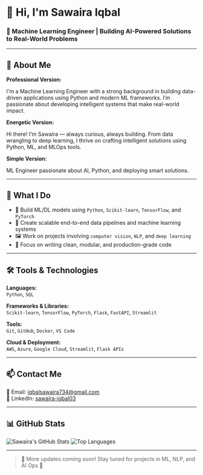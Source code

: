 # 👋 Hi, I'm Sawaira Iqbal

### 🧠 Machine Learning Engineer | Building AI-Powered Solutions to Real-World Problems

---

## 💫 About Me

**Professional Version:**

I'm a Machine Learning Engineer with a strong background in building data-driven applications using Python and modern ML frameworks. I’m passionate about developing intelligent systems that make real-world impact.

**Energetic Version:**

Hi there! I'm Sawaira — always curious, always building. From data wrangling to deep learning, I thrive on crafting intelligent solutions using Python, ML, and MLOps tools.

**Simple Version:**

ML Engineer passionate about AI, Python, and deploying smart solutions.

---

## 🚀 What I Do

- 🧠 Build ML/DL models using `Python`, `Scikit-learn`, `TensorFlow`, and `PyTorch`
- 🔄 Create scalable end-to-end data pipelines and machine learning systems
- 🖼️ Work on projects involving `computer vision`, `NLP`, and `deep learning`
- 🧹 Focus on writing clean, modular, and production-grade code

---

## 🛠️ Tools & Technologies

**Languages:**  
`Python`, `SQL`

**Frameworks & Libraries:**  
`Scikit-learn`, `TensorFlow`, `PyTorch`, `Flask`, `FastAPI`, `Streamlit`

**Tools:**  
`Git`, `GitHub`, `Docker`, `VS Code`

**Cloud & Deployment:**  
`AWS`, `Azure`, `Google Cloud`, `Streamlit`, `Flask APIs`

---

## 📫 Contact Me

📧 Email: [iqbalsawaira734@gmail.com](mailto:iqbalsawaira734@gmail.com)  
💼 LinkedIn: [sawaira-iqbal03](https://www.linkedin.com/in/sawaira-iqbal03)

---

## 📊 GitHub Stats

<!-- You can add your actual GitHub stats using GitHub Readme Stats -->
![Sawaira's GitHub Stats](https://github-readme-stats.vercel.app/api?username=sawairaiqbal&show_icons=true&theme=radical)
![Top Languages](https://github-readme-stats.vercel.app/api/top-langs/?username=sawairaiqbal&layout=compact)

---

> 🚧 More updates coming soon! Stay tuned for projects in ML, NLP, and AI Ops 🚀
